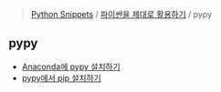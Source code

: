 > [Python Snippets](../../README.md) / [파이썬을 제대로 활용하기](../README.md) / pypy
## pypy
- [Anaconda에 pypy 설치하기](Anaconda에%20pypy%20설치하기.md)
- [pypy에서 pip 설치하기](pypy에서%20pip%20설치하기.md)